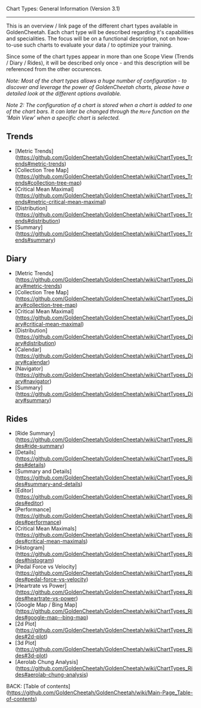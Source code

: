Chart Types: General Information (Version 3.1)
***

This is an overview / link page of the different chart types available in GoldenCheetah. Each chart type will be described regarding it's capabilities and specialities. The focus will be on a functional description, not on how-to-use such charts to evaluate your data / to optimize your training.

Since some of the chart types appear in more than one Scope View (Trends / Diary / Rides), it will be described only once - and this description will be referenced from the other occurences.

_Note: Most of the chart types allows a huge number of configuration - to discover and leverage the power of GoldenCheetah charts, please have a detailed look at the different options available._

_Note 2: The configuration of a chart is stored when a chart is added to one of the chart bars. It can later be changed through the `More` function on the 'Main View' when a specific chart is selected._


## Trends

* [Metric Trends] (https://github.com/GoldenCheetah/GoldenCheetah/wiki/ChartTypes_Trends#metric-trends)
* [Collection Tree Map] (https://github.com/GoldenCheetah/GoldenCheetah/wiki/ChartTypes_Trends#collection-tree-map)
* [Critical Mean Maximal] (https://github.com/GoldenCheetah/GoldenCheetah/wiki/ChartTypes_Trends#metric-critical-mean-maximal)
* [Distribution] (https://github.com/GoldenCheetah/GoldenCheetah/wiki/ChartTypes_Trends#distribution)
* [Summary] (https://github.com/GoldenCheetah/GoldenCheetah/wiki/ChartTypes_Trends#summary)


## Diary

* [Metric Trends] (https://github.com/GoldenCheetah/GoldenCheetah/wiki/ChartTypes_Diary#metric-trends)
* [Collection Tree Map] (https://github.com/GoldenCheetah/GoldenCheetah/wiki/ChartTypes_Diary#collection-tree-map)
* [Critical Mean Maximal] (https://github.com/GoldenCheetah/GoldenCheetah/wiki/ChartTypes_Diary#critical-mean-maximal)
* [Distribution] (https://github.com/GoldenCheetah/GoldenCheetah/wiki/ChartTypes_Diary#distribution)
* [Calendar] (https://github.com/GoldenCheetah/GoldenCheetah/wiki/ChartTypes_Diary#calendar)
* [Navigator] (https://github.com/GoldenCheetah/GoldenCheetah/wiki/ChartTypes_Diary#navigator)
* [Summary] (https://github.com/GoldenCheetah/GoldenCheetah/wiki/ChartTypes_Diary#summary)

## Rides

* [Ride Summary] (https://github.com/GoldenCheetah/GoldenCheetah/wiki/ChartTypes_Rides#ride-summary)
* [Details] (https://github.com/GoldenCheetah/GoldenCheetah/wiki/ChartTypes_Rides#details)
* [Summary and Details] (https://github.com/GoldenCheetah/GoldenCheetah/wiki/ChartTypes_Rides#summary-and-details)
* [Editor] (https://github.com/GoldenCheetah/GoldenCheetah/wiki/ChartTypes_Rides#editor)
* [Performance] (https://github.com/GoldenCheetah/GoldenCheetah/wiki/ChartTypes_Rides#performance)
* [Critical Mean Maximals] (https://github.com/GoldenCheetah/GoldenCheetah/wiki/ChartTypes_Rides#critical-mean-maximals)
* [Histogram] (https://github.com/GoldenCheetah/GoldenCheetah/wiki/ChartTypes_Rides#histogram)
* [Pedal Force vs Velocity] (https://github.com/GoldenCheetah/GoldenCheetah/wiki/ChartTypes_Rides#pedal-force-vs-velocity)
* [Heartrate vs Power] (https://github.com/GoldenCheetah/GoldenCheetah/wiki/ChartTypes_Rides#heartrate-vs-power)
* [Google Map / Bing Map] (https://github.com/GoldenCheetah/GoldenCheetah/wiki/ChartTypes_Rides#google-map--bing-map)
* [2d Plot] (https://github.com/GoldenCheetah/GoldenCheetah/wiki/ChartTypes_Rides#2d-plot)
* [3d Plot] (https://github.com/GoldenCheetah/GoldenCheetah/wiki/ChartTypes_Rides#3d-plot)
* [Aerolab Chung Analysis] (https://github.com/GoldenCheetah/GoldenCheetah/wiki/ChartTypes_Rides#aerolab-chung-analysis)

BACK: [Table of contents] (https://github.com/GoldenCheetah/GoldenCheetah/wiki/Main-Page_Table-of-contents)


